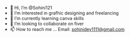 - 👋 Hi, I’m @Sohini121
- 👀 I’m interested in grafhic designing and freelancing
- 🌱 I’m currently learning canva skills 
- 💞️ I’m looking to collaborate on fiver
- 📫 How to reach me ...
Email: sohinidey1111@gmail.com 

<!---
Sohini121/Sohini121 is a ✨ special ✨ repository because its `README.md` (this file) appears on your GitHub profile.
You can click the Preview link to take a look at your changes.
--->
